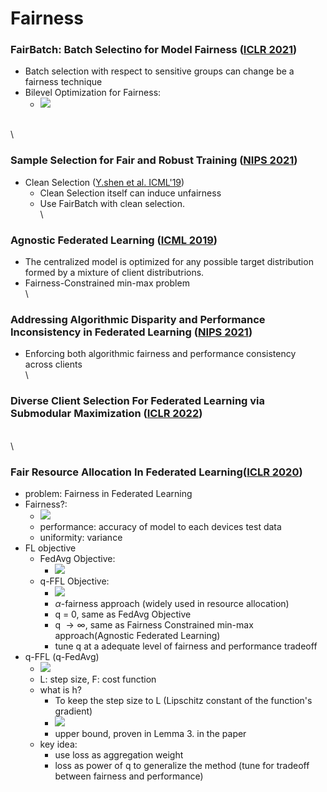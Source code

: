 # Fairness

### FairBatch: Batch Selectino for Model Fairness ([ICLR 2021](https://arxiv.org/pdf/2012.01696.pdf))

* Batch selection with respect to sensitive groups can change be a fairness technique
* Bilevel Optimization for Fairness:
  * [![](https://github.com/ysy970923/study/raw/main/images/fairbatch.PNG)](https://github.com/ysy970923/study/blob/main/images/fairbatch.PNG)

\
\\

### Sample Selection for Fair and Robust Training ([NIPS 2021](https://papers.nips.cc/paper/2021/file/07563a3fe3bbe7e3ba84431ad9d055af-Paper.pdf))

* Clean Selection ([Y.shen et al. ICML'19](https://arxiv.org/pdf/1810.11874.pdf))
  * Clean Selection itself can induce unfairness
  * Use FairBatch with clean selection.\
    \\

### Agnostic Federated Learning ([ICML 2019](https://arxiv.org/pdf/1902.00146.pdf))

* The centralized model is optimized for any possible target distribution formed by a mixture of client distributrions.
* Fairness-Constrained min-max problem\
  \\

### Addressing Algorithmic Disparity and Performance Inconsistency in Federated Learning ([NIPS 2021](https://arxiv.org/pdf/2108.08435.pdf))

* Enforcing both algorithmic fairness and performance consistency across clients\
  \\

### Diverse Client Selection For Federated Learning via Submodular Maximization ([ICLR 2022](https://openreview.net/pdf?id=nwKXyFvaUm))

\
\\

### Fair Resource Allocation In Federated Learning([ICLR 2020](https://arxiv.org/pdf/1905.10497))

* problem: Fairness in Federated Learning
* Fairness?:
  * [![](https://github.com/ysy970923/study/raw/main/images/qffl\_1.PNG)](https://github.com/ysy970923/study/blob/main/images/qffl\_1.PNG)
  * performance: accuracy of model to each devices test data
  * uniformity: variance
* FL objective
  * FedAvg Objective:
    * [![](https://github.com/ysy970923/study/raw/main/images/qffl\_2.PNG)](https://github.com/ysy970923/study/blob/main/images/qffl\_2.PNG)
  * q-FFL Objective:
    * [![](https://github.com/ysy970923/study/raw/main/images/qffl\_3.PNG)](https://github.com/ysy970923/study/blob/main/images/qffl\_3.PNG)
    * $\alpha$-fairness approach (widely used in resource allocation)
    * q = 0, same as FedAvg Objective
    * q $\rightarrow \infty$, same as Fairness Constrained min-max approach(Agnostic Federated Learning)
    * tune q at a adequate level of fairness and performance tradeoff
* q-FFL (q-FedAvg)
  * [![](https://github.com/ysy970923/study/raw/main/images/qffl\_4.PNG)](https://github.com/ysy970923/study/blob/main/images/qffl\_4.PNG)
  * L: step size, F: cost function
  * what is h?
    * To keep the step size to L (Lipschitz constant of the function's gradient)
    * [![](https://github.com/ysy970923/study/raw/main/images/qffl\_5.PNG)](https://github.com/ysy970923/study/blob/main/images/qffl\_5.PNG)
    * upper bound, proven in Lemma 3. in the paper
  * key idea:
    * use loss as aggregation weight
    * loss as power of q to generalize the method (tune for tradeoff between fairness and performance)
